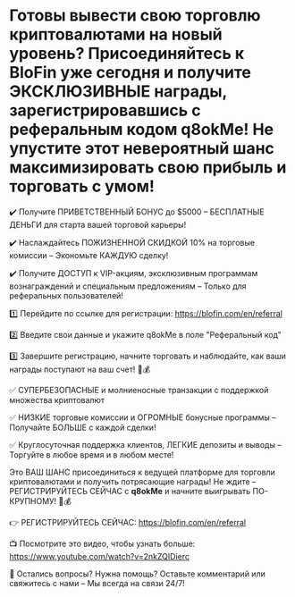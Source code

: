 <h1>Готовы вывести свою торговлю криптовалютами на новый уровень? Присоединяйтесь к BloFin уже сегодня и получите ЭКСКЛЮЗИВНЫЕ награды, зарегистрировавшись с реферальным кодом q8okMe! Не упустите этот невероятный шанс максимизировать свою прибыль и торговать с умом!</h1>

✔️ Получите ПРИВЕТСТВЕННЫЙ БОНУС до $5000 – БЕСПЛАТНЫЕ ДЕНЬГИ для старта вашей торговой карьеры!

✔️ Наслаждайтесь ПОЖИЗНЕННОЙ СКИДКОЙ 10% на торговые комиссии – Экономьте КАЖДУЮ сделку!

✔️ Получите ДОСТУП к VIP-акциям, эксклюзивным программам вознаграждений и специальным предложениям – Только для реферальных пользователей!

1️⃣ Перейдите по ссылке для регистрации: <a href="https://blofin.com/register?referral_code=q8okMe">https://blofin.com/en/referral</a>

2️⃣ Введите свои данные и укажите q8okMe в поле "Реферальный код"

3️⃣ Завершите регистрацию, начните торговать и наблюдайте, как ваши награды поступают на ваш счет! 🎁💰

✅ СУПЕРБЕЗОПАСНЫЕ и молниеносные транзакции с поддержкой множества криптовалют

✅ НИЗКИЕ торговые комиссии и ОГРОМНЫЕ бонусные программы – Получайте БОЛЬШЕ с каждой сделки!

✅ Круглосуточная поддержка клиентов, ЛЕГКИЕ депозиты и выводы – Торгуйте в любое время и в любом месте!

Это ВАШ ШАНС присоединиться к ведущей платформе для торговли криптовалютами и получить потрясающие награды! Не ждите – РЕГИСТРИРУЙТЕСЬ СЕЙЧАС с <strong>q8okMe</strong> и начните выигрывать ПО-КРУПНОМУ! 🚀💰

👉 РЕГИСТРИРУЙТЕСЬ СЕЙЧАС: <a href="https://blofin.com/register?referral_code=q8okMe">https://blofin.com/en/referral</a>

📺 Посмотрите это видео, чтобы узнать больше: https://www.youtube.com/watch?v=2nkZQIDierc

💬 Остались вопросы? Нужна помощь? Оставьте комментарий или свяжитесь с нами – Мы всегда на связи 24/7!
